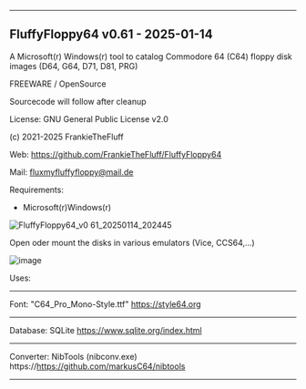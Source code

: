 -----------------------------------------------------------------

FluffyFloppy64 v0.61 - 2025-01-14
-

A Microsoft(r) Windows(r) tool to catalog 
Commodore 64 (C64) floppy disk images (D64, G64, D71, D81, PRG)

FREEWARE / OpenSource

Sourcecode will follow after cleanup

License: GNU General Public License v2.0

(c) 2021-2025 FrankieTheFluff

Web: https://github.com/FrankieTheFluff/FluffyFloppy64

Mail: fluxmyfluffyfloppy@mail.de

Requirements: 
- Microsoft(r)Windows(r) 

![FluffyFloppy64_v0 61_20250114_202445](https://github.com/user-attachments/assets/e7478304-8845-44f2-b4b3-6e7fa3d329f5)

Open oder mount the disks in various emulators (Vice, CCS64,...)

![image](https://github.com/user-attachments/assets/38816caf-6b9f-41bb-bb88-3ca8fccda927)


Uses:

-----------------------------------------------------------------
Font: "C64_Pro_Mono-Style.ttf"
https://style64.org

-----------------------------------------------------------------
Database: SQLite
https://www.sqlite.org/index.html

-----------------------------------------------------------------
Converter: NibTools (nibconv.exe) 
https://https://github.com/markusC64/nibtools

-----------------------------------------------------------------
